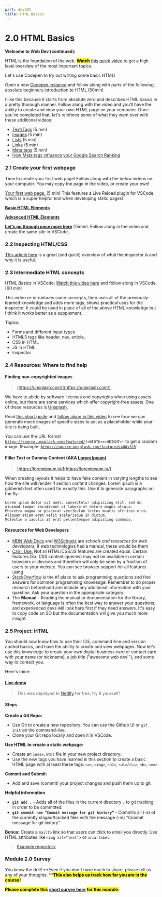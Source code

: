 ```yaml
---
part: dev101
title: HTML Basics
---
```


# 2.0 HTML Basics

**Welcome to Web Dev (continued):**

HTML is the foundation of the web. <mark>**Watch**</mark> [this quick video](https://www.youtube.com/watch?v=88QJumITbQA) to get a high level overview of the most important topics.

Let's use Codepen to try out writing some basic HTML!

Open a new [Codepen instance](https://codepen.io/pen) and follow along with parts of the following, [absolute beginners introduction to HTML](https://www.youtube.com/watch?v=ONin3xInlGw) (50min)

I like this because it starts from absolute zero and describes HTML basics in a pretty thorough manner. Follow along with the video and you'll have the ability to create and view your own HTML page on your computer. Once you've completed that, let's reinforce some of what they went over with these additional videos:

- [Text/Tags](https://www.youtube.com/watch?v=ItZN6o0ylao) (5 min)
- [Images](https://www.youtube.com/watch?v=LyINBQFpL0o) (5 min)
- [Lists](https://www.youtube.com/watch?v=6fmob-VeAMo) (5 min)
- [Links](https://www.youtube.com/watch?v=prG3mvho3tU) (5 min)
- [Meta tags](https://www.youtube.com/watch?v=bi5bfH_gVWE) (5 min)
- [How Meta tags influence your Google Search Ranking](https://developers.google.com/search/docs/crawling-indexing/special-tags)

### 2.1 Create your first webpage

Time to create your first web page! Follow along with the below videos on your computer. You may copy the page in the video, or create your own!

[Your first web page. ](https://www.youtube.com/watch?v=88QJumITbQA)(5 min) This features a Live Reload plugin for VSCode, which is a super helpful tool when developing static pages!

[**Basic HTML Elements**](https://www.youtube.com/watch?v=PypMN-yui4Y)

[**Advanced HTML Elements**](https://www.youtube.com/watch?v=1rbo_HHt5nw)

[**Let's go through once more here**](https://www.freecodecamp.org/news/html-basics-for-beginners/) (15min). Follow along in the video and create the same site in VSCode.

### 2.2 Inspecting HTML/CSS

[This article here](https://www.theodinproject.com/lessons/foundations-inspecting-html-and-css) is a great (and quick) overview of what the inspector is and why it is useful.

### 2.3 Intermediate HTML concepts

HTML Basics in VSCode: [Watch this video here](https://www.youtube.com/watch?v=UB1O30fR-EE) and follow along in VSCode. (60 min)

This video re-introduces some concepts, then uses all of the previously-learned knowledge and adds more tags, shows practical uses for the inspector. It could be used in place of all of the above HTML knowledge but I think it works better as a supplement.

Topics:

- Forms and different input types
- HTML5 tags like header, nav, article,
- CSS in HTML
- JS in HTML
- Inspector

### 2.4 Resources: Where to find help

#### Finding non-copyrighted images

> [https://unsplash.com/](https://unsplash.com/)

We have to abide by software licenses and copyrights when using assets online, but there are some services which offer copyright-free assets. One of these resources is [Unsplash](https://unsplash.com/).

Read [this short guide](https://awik.io/generate-random-images-unsplash-without-using-api/) and [follow along in this video](https://www.youtube.com/watch?v=e8p1zSNmK7Q) to see how we can generate mock images of specific sizes to act as a placeholder while your site is being built.

You can use the URL format [`https://source.unsplash.com/featured/`](https://source.unsplash.com/featured/300x201)`(<WIDTH>x<HEIGHT>)` to get a random image. (Example: [`https://source.unsplash.com/featured/480x320`](https://source.unsplash.com/featured/480x320)``

#### Filler Text or Dummy Content (AKA [Lorem Ipsum](https://www.google.com/url?sa=t&rct=j&q=&esrc=s&source=web&cd=&cad=rja&uact=8&ved=2ahUKEwjspICmgK_7AhUuSzABHb4SAI0QmhN6BAgaEAI&url=https%3A%2F%2Fen.wikipedia.org%2Fwiki%2FLorem_ipsum&usg=AOvVaw0_rKsmfs2-75sm_MYbRlS3))

> [https://loremipsum.io/](https://loremipsum.io/)

When creating layouts it helps to have fake content in varying lengths to see how the site will render if section content changes. Lorem ipsum is a gibberish text often used for exactly this. Use it to generate paragraphs on the fly:

```
Lorem ipsum dolor sit amet, consectetur adipiscing elit, sed do eiusmod tempor incididunt ut labore et dolore magna aliqua.
Pharetra magna ac placerat vestibulum lectus mauris ultrices eros. Aliquam etiam erat velit scelerisque in dictum.
Molestie a iaculis at erat pellentesque adipiscing commodo.
```

#### Resources for Web Developers

- [MDN Web Docs](https://developer.mozilla.org/en-US/docs/Web) and [W3Schools](https://www.w3schools.com/) are _schools and resources for web developers_, if web technologies had a manual, these would be them
- [Can I Use.](https://caniuse.com) Not all HTML/CSS/JS features are created equal. Certain features (Ex: CSS content-queries) may not be available in certain browsers or devices and therefore will only be seen by a fraction of users to your website. You can see browser support for all features using
- [StackOverflow](https://stackoverflow.com) is the #1 place to ask programming questions and find answers for common programming knowledge. Remember to do proper research beforehand and include any additional information with your question. Ask your question in the appropriate category:
- The **Manual** - Reading the manual or documentation for the library, framework, or language is often the best way to answer your questions, and experienced devs will look here first if they need answers. It's easy to copy code on SO but the documentation will give you much more insight.

### 2.5 Project: HTML

You should now know how to use their IDE, command-line and version control basics, and have the ability to create and view webpages. Now let's use this knowledge to create your own digital business card or contact card with your name (or nickname), a job title ("awesome web dev!"), and some way to contact you.

Here's mine:

#### [Live demo](https://aam-101-html.netlify.app/)

> This was deployed to [Netlify](https://www.netlify.com/) for free, try it yourself!

#### Steps

**Create a Git Repo:**

- Use Git to create a new repository. You can use the Github UI or `git init` on the command-line.
- Clone your Git repo locally and open it in VSCode.

**Use HTML to create a static webpage:**

- Create an `index.html` file in your new project directory.
- Use the new tags you have learned in this section to create a basic HTML page with at least these tags: `<a>`, `<img>`, `<h1>`, `<ul>`/`<li>`, `<b>`, `<em>`

**Commit and Submit:**

- Add and save (commit) your project changes and push them up to git.

**Helpful information**

- **`git add .`** - Adds all of the files in the current directory `.` to git tracking in order to be committed.
- **`git commit -am “Commit message for git history”`** - Commits all (-a) of the currently staged/tracked files with the message (-m) “Commit message for git history”

**Bonus:** Create a `mailto` link so that users can click to email you directly. Use HTML attributes like `<img alt="text">` or `aria-label`.

> [Example repository](https://github.com/AAM-Institute/project-002)

### Module 2.0 Survey

You know the drill! **Even if you don't have much to share, please tell us any of your thoughts. **<mark>**This also helps us track how far you are in the course!**</mark> <mark></mark><mark></mark>

<mark>**Please complete this**</mark> [**short survey here**](https://docs.google.com/forms/d/e/1FAIpQLScN2_BCzqP1ObkJwUAH-DlCzDPmFBJErRhgMYho997yBRkwtw/viewform) <mark>**for this module.**</mark>
